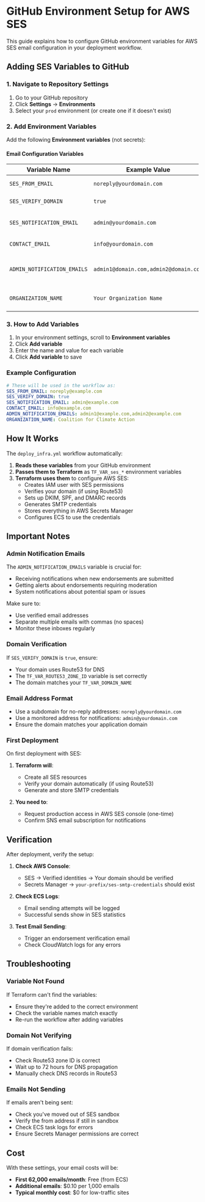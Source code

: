 # GitHub Environment Setup for AWS SES

This guide explains how to configure GitHub environment variables for AWS SES email configuration in your deployment workflow.

## Adding SES Variables to GitHub

### 1. Navigate to Repository Settings

1. Go to your GitHub repository
2. Click **Settings** → **Environments**
3. Select your `prod` environment (or create one if it doesn't exist)

### 2. Add Environment Variables

Add the following **Environment variables** (not secrets):

#### Email Configuration Variables

| Variable Name               | Example Value                         | Description                                   |
| --------------------------- | ------------------------------------- | --------------------------------------------- |
| `SES_FROM_EMAIL`            | `noreply@yourdomain.com`              | Default sender email address                  |
| `SES_VERIFY_DOMAIN`         | `true`                                | Whether to verify entire domain               |
| `SES_NOTIFICATION_EMAIL`    | `admin@yourdomain.com`                | Email for bounce/complaint notifications      |
| `CONTACT_EMAIL`             | `info@yourdomain.com`                 | Organization contact email                    |
| `ADMIN_NOTIFICATION_EMAILS` | `admin1@domain.com,admin2@domain.com` | Comma-separated admin emails for endorsements |
| `ORGANIZATION_NAME`         | `Your Organization Name`              | Organization name for email templates         |

### 3. How to Add Variables

1. In your environment settings, scroll to **Environment variables**
2. Click **Add variable**
3. Enter the name and value for each variable
4. Click **Add variable** to save

### Example Configuration

```yaml
# These will be used in the workflow as:
SES_FROM_EMAIL: noreply@example.com
SES_VERIFY_DOMAIN: true
SES_NOTIFICATION_EMAIL: admin@example.com
CONTACT_EMAIL: info@example.com
ADMIN_NOTIFICATION_EMAILS: admin1@example.com,admin2@example.com
ORGANIZATION_NAME: Coalition for Climate Action
```

## How It Works

The `deploy_infra.yml` workflow automatically:

1. **Reads these variables** from your GitHub environment
2. **Passes them to Terraform** as `TF_VAR_ses_*` environment variables
3. **Terraform uses them** to configure AWS SES:
   - Creates IAM user with SES permissions
   - Verifies your domain (if using Route53)
   - Sets up DKIM, SPF, and DMARC records
   - Generates SMTP credentials
   - Stores everything in AWS Secrets Manager
   - Configures ECS to use the credentials

## Important Notes

### Admin Notification Emails

The `ADMIN_NOTIFICATION_EMAILS` variable is crucial for:

- Receiving notifications when new endorsements are submitted
- Getting alerts about endorsements requiring moderation
- System notifications about potential spam or issues

Make sure to:

- Use verified email addresses
- Separate multiple emails with commas (no spaces)
- Monitor these inboxes regularly

### Domain Verification

If `SES_VERIFY_DOMAIN` is `true`, ensure:

- Your domain uses Route53 for DNS
- The `TF_VAR_ROUTE53_ZONE_ID` variable is set correctly
- The domain matches your `TF_VAR_DOMAIN_NAME`

### Email Address Format

- Use a subdomain for no-reply addresses: `noreply@yourdomain.com`
- Use a monitored address for notifications: `admin@yourdomain.com`
- Ensure the domain matches your application domain

### First Deployment

On first deployment with SES:

1. **Terraform will**:
   - Create all SES resources
   - Verify your domain automatically (if using Route53)
   - Generate and store SMTP credentials

2. **You need to**:
   - Request production access in AWS SES console (one-time)
   - Confirm SNS email subscription for notifications

## Verification

After deployment, verify the setup:

1. **Check AWS Console**:
   - SES → Verified identities → Your domain should be verified
   - Secrets Manager → `your-prefix/ses-smtp-credentials` should exist

2. **Check ECS Logs**:
   - Email sending attempts will be logged
   - Successful sends show in SES statistics

3. **Test Email Sending**:
   - Trigger an endorsement verification email
   - Check CloudWatch logs for any errors

## Troubleshooting

### Variable Not Found

If Terraform can't find the variables:

- Ensure they're added to the correct environment
- Check the variable names match exactly
- Re-run the workflow after adding variables

### Domain Not Verifying

If domain verification fails:

- Check Route53 zone ID is correct
- Wait up to 72 hours for DNS propagation
- Manually check DNS records in Route53

### Emails Not Sending

If emails aren't being sent:

- Check you've moved out of SES sandbox
- Verify the from address if still in sandbox
- Check ECS task logs for errors
- Ensure Secrets Manager permissions are correct

## Cost

With these settings, your email costs will be:

- **First 62,000 emails/month**: Free (from ECS)
- **Additional emails**: $0.10 per 1,000 emails
- **Typical monthly cost**: $0 for low-traffic sites
